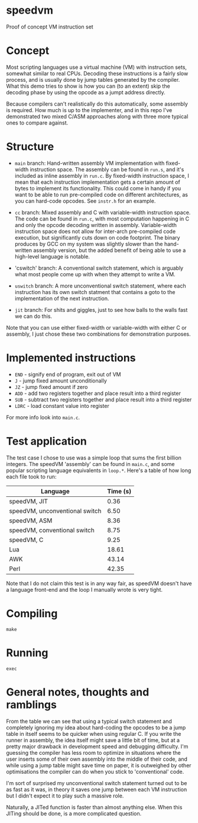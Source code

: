 # speedvm
Proof of concept VM instruction set

# Concept
Most scripting languages use a virtual machine (VM) with instruction sets, somewhat similar to real CPUs.
Decoding these instructions is a fairly slow process, and is usually done by jump tables generated by the compiler.
What this demo tries to show is how you can (to an extent) skip the decoding phase by using the opcode as a jumpt address directly.

Because compilers can't realistically do this automatically, some assembly is required. How much is up to the implementer, and in
this repo I've demonstrated two mixed C/ASM approaches along with three more typical ones to compare against.

# Structure

+ `main` branch: Hand-written assembly VM implementation with fixed-width instruction space. The assembly can be found in `run.s`, and it's
included as inline assembly in `run.c`. By fixed-width instruction space, I mean that each instruction implementation gets a certain amount of bytes
to implement its functionality. This could come in handy if you want to be able to run pre-compiled code on different architectures, as you can hard-code
opcodes. See `instr.h` for an example.

+ `cc` branch: Mixed assembly and C with variable-width instruction space. The code can be found in `run.c`, with most computation happening in C
and only the opcode decoding written in assembly. Variable-width instruction space does not allow for inter-arch pre-compiled code execution, but significantly
cuts down on code footprint. The binary produces by GCC on my system was slightly slower than the hand-written assembly version, but the added benefit of
being able to use a high-level language is notable.

+ 'cswitch' branch: A conventional switch statement, which is arguably what most
people come up with when they attempt to write a VM.

+ `uswitch` branch: A more unconventional switch statement, where each
instruction has its own switch statment that contains a goto to the
implementation of the next instruction.

+ `jit` branch: For shits and giggles, just to see how balls to the walls fast
we can do this.

Note that you can use either fixed-width or variable-width with either C or assembly, I just chose these two combinations for demonstration purposes.

# Implemented instructions
+ `END` - signify end of program, exit out of VM
+ `J` - jump fixed amount unconditionally
+ `JZ` - jump fixed amount if zero
+ `ADD` - add two registers together and place result into a third register
+ `SUB` - subtract two registers together and place result into a third register
+ `LDRC` - load constant value into register

For more info look into `main.c`.

# Test application
The test case I chose to use was a simple loop that sums the first billion integers. The speedVM 'assembly' can be found in `main.c`, and some popular
scripting language equivalents in `loop.*`. Here's a table of how long each file took to run:

| Language                       | Time (s) |
|--------------------------------|----------|
| speedVM, JIT                   | 0.36     |
| speedVM, unconventional switch | 6.50     |
| speedVM, ASM                   | 8.36     |
| speedVM, conventional switch   | 8.75     |
| speedVM, C                     | 9.25     |
| Lua                            | 18.61    |
| AWK                            | 43.14    |
| Perl                           | 42.35    |

Note that I do not claim this test is in any way fair, as speedVM doesn't have a language front-end and the loop I manually wrote is very tight.

# Compiling
`make`

# Running
`exec`

# General notes, thoughts and ramblings
From the table we can see that using a typical switch statement and completely ignoring
my idea about hard-coding the opcodes to be a jump table in itself seems to be
quicker when using regular C. If you write the runner in assembly, the idea
itself might save a little bit of time, but at a pretty major drawback in
development speed and debugging difficulty. I'm guessing the compiler has less
room to optimize in situations where the user inserts some of their own assembly
into the middle of their code, and while using a jump table might save time on
paper, it is outweighed by other optimisations the compiler can do when you
stick to 'conventional' code.

I'm sort of surprised my unconventional switch statement turned out to be as
fast as it was, in theory it saves one jump between each VM instruction but I
didn't expect it to play such a massive role.

Naturally, a JITed function is faster than almost anything else. When this
JITing should be done, is a more complicated question.
